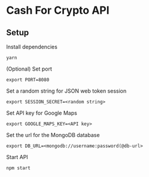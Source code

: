 # Cash For Crypto API

## Setup
Install dependencies
```
yarn
```

(Optional) Set port
```
export PORT=8080
```

Set a random string for JSON web token session
```
export SESSION_SECRET=<random string>
```

Set API key for Google Maps
```
export GOOGLE_MAPS_KEY=<API key>
```

Set the url for the MongoDB database
```
export DB_URL=<mongodb://username:password(@db-url>
```

Start API
```
npm start
```
